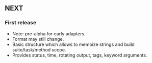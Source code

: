 NEXT
-----------------------------

### First release

- Note: pre-alpha for early adapters.
- Format may still change.
- Basic structure which allows to memoize strings and build suite/task/method scope.
- Provides status, time, rotating output, tags, keyword arguments.